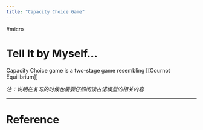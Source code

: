 ```yaml
---
title: "Capacity Choice Game"
---
```


#micro 

# Tell It by Myself...

Capacity Choice game is a two-stage game resembling [[Cournot Equilibrium]]

*注：说明在复习的时候也需要仔细阅读古诺模型的相关内容*



---



# Reference 

